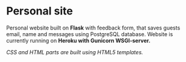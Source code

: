 # Personal site
Personal website built on **Flask** with feedback form, that saves guests email, name and messages using PostgreSQL database.
Website is currently running on **Heroku with Gunicorn WSGI-server.**

_CSS and HTML parts are built using HTML5 templates._
